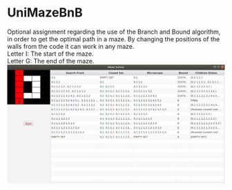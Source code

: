 # UniMazeBnB
Optional assignment regarding the use of the Branch and Bound algorithm, in order to get the optimal path in a maze.
By changing the positions of the walls from the code it can work in any maze.
<br>
Letter I: The start of the maze.<br>
Letter G: The end of the maze.
![](Images/Results.png)